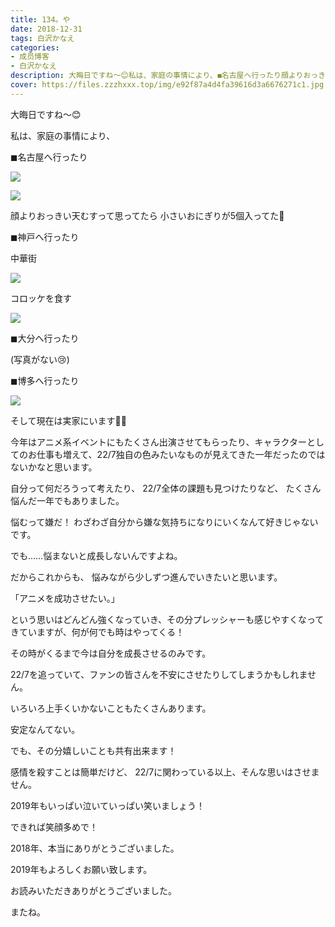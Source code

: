```yaml
---
title: 134。や
date: 2018-12-31
tags: 白沢かなえ
categories: 
- 成员博客
- 白沢かなえ
description: 大晦日ですね〜😊私は、家庭の事情により、◼︎名古屋へ行ったり顔よりおっきい天むすって思ってたら小さいおにぎり...
cover: https://files.zzzhxxx.top/img/e92f87a4d4fa39616d3a6676271c1.jpg 
---
```














大晦日ですね〜😊














私は、家庭の事情により、







◼︎名古屋へ行ったり

![](https://files.zzzhxxx.top/img/e92f87a4d4fa39616d3a6676271c1.jpg)







![](https://files.zzzhxxx.top/img/e92f87a4d4fa39616d3a6676271c1-01.jpg)



顔よりおっきい天むすって思ってたら
小さいおにぎりが5個入ってた🍤
















◼︎神戸へ行ったり




中華街

![](https://files.zzzhxxx.top/img/e92f87a4d4fa39616d3a6676271c1-02.jpg)





コロッケを食す

![](https://files.zzzhxxx.top/img/e92f87a4d4fa39616d3a6676271c1-03.png)




















◼︎大分へ行ったり




(写真がない😢)




















◼︎博多へ行ったり



![](https://files.zzzhxxx.top/img/e92f87a4d4fa39616d3a6676271c1-04.jpg)














そして現在は実家にいます🥰🌸






















今年はアニメ系イベントにもたくさん出演させてもらったり、キャラクターとしてのお仕事も増えて、22/7独自の色みたいなものが見えてきた一年だったのではないかなと思います。






自分って何だろうって考えたり、
22/7全体の課題も見つけたりなど、
たくさん悩んだ一年でもありました。








悩むって嫌だ！
わざわざ自分から嫌な気持ちになりにいくなんて好きじゃないです。




でも……悩まないと成長しないんですよね。


だからこれからも、
悩みながら少しずつ進んでいきたいと思います。














「アニメを成功させたい。」



という思いはどんどん強くなっていき、その分プレッシャーも感じやすくなってきていますが、何が何でも時はやってくる！



その時がくるまで今は自分を成長させるのみです。
















22/7を追っていて、ファンの皆さんを不安にさせたりしてしまうかもしれません。


いろいろ上手くいかないこともたくさんあります。



安定なんてない。







でも、その分嬉しいことも共有出来ます！








感情を殺すことは簡単だけど、
22/7に関わっている以上、そんな思いはさせません。














2019年もいっぱい泣いていっぱい笑いましょう！




できれば笑顔多めで！




















2018年、本当にありがとうございました。


2019年もよろしくお願い致します。















お読みいただきありがとうございました。


またね。



